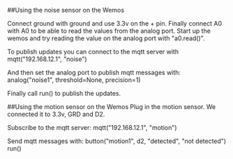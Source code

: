 ##Using the noise sensor on the Wemos

Connect ground with ground and use 3.3v on the + pin.
Finally connect A0 with A0 to be able to read the values from the analog port.
Start up the wemos and try reading the value on the analog port with "a0.read()".

To publish updates you can connect to the mqtt server with
mqtt("192.168.12.1", "noise")

And then set the analog port to publish mqtt messages with:
analog("noise1", threshold=None, precision=1)

Finally call run() to publish the updates.

##Using the motion sensor on the Wemos
Plug in the motion sensor. We connected it to 3.3v, GRD and D2.

Subscribe to the mqtt server:
mqtt("192.168.12.1", "motion")

Send mqtt messages with:
button("motion1", d2, "detected", "not detected") 
run()
